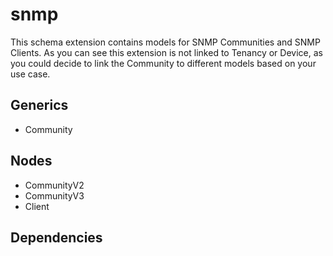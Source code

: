 # snmp

This schema extension contains models for SNMP Communities and SNMP Clients. As you can see this extension is not linked to Tenancy or Device, as you could decide to link the Community to different models based on your use case.

## Generics

- Community

## Nodes

- CommunityV2
- CommunityV3
- Client

## Dependencies

